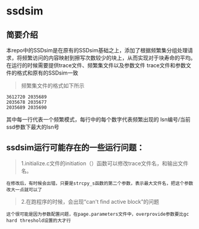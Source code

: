 # ssdsim

## 简要介绍
本repo中的SSDsim是在原有的SSDsim基础之上，添加了根据频繁集分组处理请求，将频繁访问的内容映射到擦写次数较少的块上，从而实现对于块寿命的平均。
在运行的时候需要提供trace文件、频繁集文件以及参数文件
trace文件和参数文件的格式和原有的SSDsim一致

> 频繁集文件的格式如下所示

    3612720 2035689
    2035678 2035677
    2035689 2035690
    
其中每一行代表一个频繁模式，每行中的每个数字代表频繁出现的 lsn编号/当前ssd参数下最大的lsn号

## ssdsim运行可能存在的一些运行问题：
> 1.initialize.c文件的initiation（）函数可以修改trace文件名，和输出文件名。

    在修改后，有时候会出错，只要是strcpy_s函数的第二个参数，表示最大文件名，把这个参数改大一点就可以了
> 2.在跑程序的时候，会出现“can't find active block”的问题

    这个很可能是因为参数配置问题，在page.parameters文件中，overprovide参数要比gc hard threshold设置的大才行
